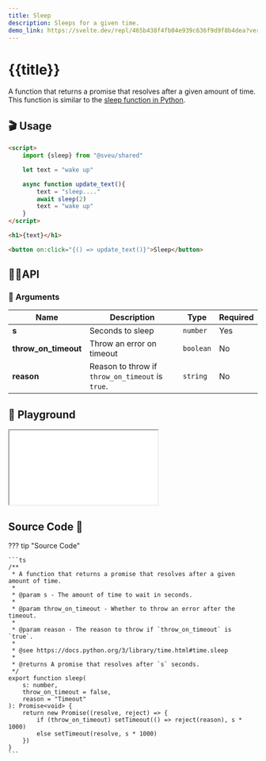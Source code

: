 ```yaml
---
title: Sleep
description: Sleeps for a given time.
demo_link: https://svelte.dev/repl/465b438f4fb04e939c636f9d9f8b4dea?version=3.55.1
---
```


# {{title}}

A function that returns a promise that resolves after a given amount of time. This function is similar to the [sleep function in Python](https://docs.python.org/3/library/time.html#time.sleep).

## 🎬 Usage

```html
<script>
    import {sleep} from "@sveu/shared"

    let text = "wake up"

    async function update_text(){
        text = "sleep...."
        await sleep(2)
        text = "wake up"
    }
</script>

<h1>{text}</h1>

<button on:click="{() => update_text()}">Sleep</button>
```

## 👩‍💻API

### 👻 Arguments

| Name                | Description                          | Type                          | Required |
| ------------------- | ------------------------------------ | ----------------------------- | -------- |
| **s**               | Seconds to sleep                     | `number`                      | Yes      |
| **throw_on_timeout**| Throw an error on timeout            | `boolean`                     | No       |
| **reason**          | Reason to throw if `throw_on_timeout` is `true`. | `string`                      | No       |

## 🧪 Playground

<iframe class="h-120 w-full" src="{{demo_link}}"></iframe>

## Source Code 👀

??? tip "Source Code"

    ```ts
    /**
     * A function that returns a promise that resolves after a given amount of time.
     *
     * @param s - The amount of time to wait in seconds.
     *
     * @param throw_on_timeout - Whether to throw an error after the timeout.
     *
     * @param reason - The reason to throw if `throw_on_timeout` is `true`.
     *
     * @see https://docs.python.org/3/library/time.html#time.sleep
     *
     * @returns A promise that resolves after `s` seconds.
     */
    export function sleep(
        s: number,
        throw_on_timeout = false,
        reason = "Timeout"
    ): Promise<void> {
        return new Promise((resolve, reject) => {
            if (throw_on_timeout) setTimeout(() => reject(reason), s * 1000)
            else setTimeout(resolve, s * 1000)
        })
    }
    ```
